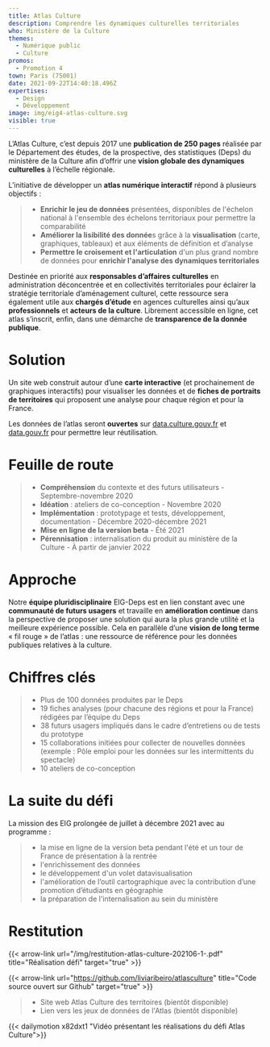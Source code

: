 ```yaml
---
title: Atlas Culture
description: Comprendre les dynamiques culturelles territoriales
who: Ministère de la Culture
themes:
  - Numérique public
  - Culture
promos:
  - Promotion 4
town: Paris (75001)
date: 2021-09-22T14:40:18.496Z
expertises:
  - Design
  - Développement
image: img/eig4-atlas-culture.svg
visible: true
---
```

L’Atlas Culture, c’est depuis 2017 une **publication de 250 pages** réalisée par le Département des études, de la prospective, des statistiques (Deps) du ministère de la Culture afin d’offrir une **vision globale des dynamiques culturelles** à l’échelle régionale.

L’initiative de développer un **atlas numérique interactif** répond à plusieurs objectifs :

> * **Enrichir le jeu de données** présentées, disponibles de l'échelon national à l'ensemble des échelons territoriaux pour permettre la comparabilité
> * **Améliorer la lisibilité des donnée**s grâce à la **visualisation** (carte, graphiques, tableaux) et aux éléments de définition et d’analyse
> * **Permettre le croisement et l'articulation** d'un plus grand nombre de données pour **enrichir l'analyse des dynamiques territoriales**

Destinée en priorité aux **responsables d’affaires culturelles** en administration déconcentrée et en collectivités territoriales pour éclairer la stratégie territoriale d’aménagement culturel, cette ressource sera également utile aux **chargés d’étude** en agences culturelles ainsi qu’aux **professionnels** et **acteurs de la culture**. Librement accessible en ligne, cet atlas s’inscrit, enfin, dans une démarche de **transparence de la donnée publique**.

# Solution

Un site web construit autour d’une **carte interactive** (et prochainement de graphiques interactifs) pour visualiser les données et de **fiches de portraits de territoires** qui proposent une analyse pour chaque région et pour la France.

Les données de l’atlas seront **ouvertes** sur [data.culture.gouv.fr](http://data.culture.gouv.fr/) et [data.gouv.fr](http://data.gouv.fr/) pour permettre leur réutilisation.

# Feuille de route

> * **Compréhension** du contexte et des futurs utilisateurs - Septembre-novembre 2020
> * **Idéation** : ateliers de co-conception - Novembre 2020
> * **Implémentation** : prototypage et tests, développement, documentation - Décembre 2020-décembre 2021
> * **Mise en ligne de la version beta** - Été 2021
> * **Pérennisation** : internalisation du produit au ministère de la Culture - À partir de janvier 2022

# Approche

Notre **équipe pluridisciplinaire** EIG-Deps est en lien constant avec une **communauté de futurs usagers** et travaille en **amélioration continue** dans la perspective de proposer une solution qui aura la plus grande utilité et la meilleure expérience possible. Cela en parallèle d’une **vision de long terme** « fil rouge » de l’atlas : une ressource de référence pour les données publiques relatives à la culture.

# Chiffres clés

> * Plus de 100 données produites par le Deps
> * 19 fiches analyses (pour chacune des régions et pour la France) rédigées par l’équipe du Deps
> * 38 futurs usagers impliqués dans le cadre d’entretiens ou de tests du prototype
> * 15 collaborations initiées pour collecter de nouvelles données (exemple : Pôle emploi pour les données sur les intermittents du spectacle)
> * 10 ateliers de co-conception

# La suite du défi

La mission des EIG prolongée de juillet à décembre 2021 avec au programme :

> * la mise en ligne de la version beta pendant l'été et un tour de France de présentation à la rentrée
> * l'enrichissement des données
> * le développement d'un volet datavisualisation
> * l'amélioration de l’outil cartographique avec la contribution d’une promotion d’étudiants en géographie
> * la préparation de l'internalisation au sein du ministère

# Restitution

{{< arrow-link url="/img/restitution-atlas-culture-202106-1-.pdf" title="Réalisation défi" target="true" >}}

{{< arrow-link url="https://github.com/liviaribeiro/atlasculture" title="Code source ouvert sur Github" target="true" >}}

> * Site web Atlas Culture des territoires (bientôt disponible)
> * Lien vers les jeux de données de l'Atlas (bientôt disponible)

{{< dailymotion x82dxt1 "Vidéo présentant les réalisations du défi Atlas Culture">}}